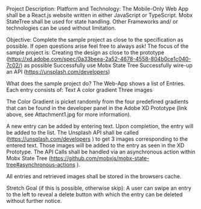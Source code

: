 Project Description:
Platform and Technology:
The Mobile-Only Web App shall be a React.js website written in either JavaScript or TypeScript. Mobx StateTree shall be used for state handling.
Other Frameworks and/ or technologies can be used without limitation.

Objective:
Complete the sample project as close to the specification as possible. If open questions arise feel free to always ask! The focus of the sample project is:
Creating the design as close to the prototype (https://xd.adobe.com/spec/0a33beea-2a52-4678-4558-804b0ce1c040-7c02/) as possible
Successfully use Mobx State Tree
Successfully wire-up an API (https://unsplash.com/developers)

What does the sample project do?
The Web-App shows a list of Entries. Each entry consists of:
Text
A color gradient
Three images

The Color Gradient is picket randomly from the four predefined gradients that can be found in the developer panel in the Adobe XD Prototype (link above, see Attachment1.jpg for more information).

A new entry can be added by entering text. Upon completion, the entry will be added to the list. The Unsplash API shall be called (https://unsplash.com/developers ) to get 3 images corresponding to the entered text. Those images will be added to the entry as seen in the XD Prototype. The API Calls shall be handled via an asynchronous action within Mobx State Tree (https://github.com/mobxjs/mobx-state-tree#asynchronous-actions ).

All entries and retrieved images shall be stored in the browsers cache.

Stretch Goal (if this is possible, otherwise skip):
A user can swipe an entry to the left to reveal a delete button with which the entry can be deleted without further notice.
